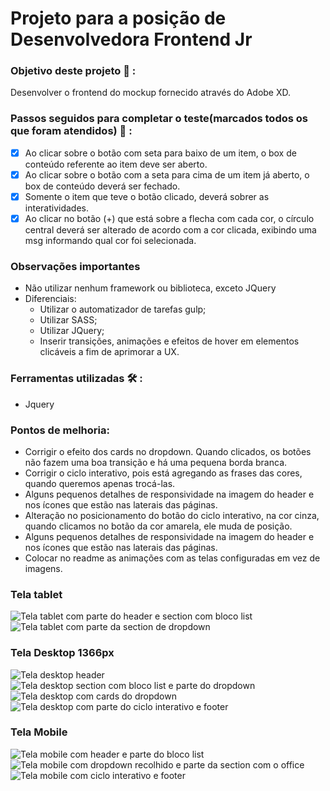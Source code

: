 # Projeto para a posição de Desenvolvedora Frontend Jr

### Objetivo deste projeto :dart: :
Desenvolver o frontend do mockup fornecido através do Adobe XD.

### Passos seguidos para completar o teste(marcados todos os que foram atendidos) :footprints: :
- [x] Ao clicar sobre o botão com seta para baixo de um item, o box de conteúdo referente ao item deve ser aberto.
- [x] Ao clicar sobre o botão com a seta para cima de um item já aberto, o box de conteúdo deverá ser fechado.
- [x] Somente o item que teve o botão clicado, deverá sobrer as interatividades.
- [x] Ao clicar no botão (+) que está sobre a flecha com cada cor, o círculo central deverá ser alterado de acordo com a cor clicada, exibindo uma msg informando qual cor foi selecionada.

### Observações importantes
* Não utilizar nenhum framework ou biblioteca, exceto JQuery
* Diferenciais:
  - Utilizar o automatizador de tarefas gulp;
  - Utilizar SASS;
  - Utilizar JQuery;
  - Inserir transições, animações e efeitos de hover em elementos clicáveis a fim de aprimorar a UX.

### Ferramentas utilizadas :hammer_and_wrench: :  

- Jquery

### Pontos de melhoria:
* Corrigir o efeito dos cards no dropdown. Quando clicados, os botões não fazem uma boa transição e há uma pequena borda branca.
* Corrigir o ciclo interativo, pois está agregando as frases das cores, quando queremos apenas trocá-las.
* Alguns pequenos detalhes de responsividade na imagem do header e nos ícones que estão nas laterais das páginas.
* Alteração no posicionamento do botão do ciclo interativo, na cor cinza, quando clicamos no botão da cor amarela, ele muda de posição.
* Alguns pequenos detalhes de responsividade na imagem do header e nos ícones que estão nas laterais das páginas.
* Colocar no readme as animações com as telas configuradas em vez de imagens.

### Tela tablet
![Tela tablet com parte do header e section com bloco list](/assets/telas/Tela%20tablet-1.png)
![Tela tablet com parte da section de dropdown](/assets/telas/tela%20tablet%202.png)

### Tela Desktop 1366px
![Tela desktop header](/assets/telas/tela%201366.png)
![Tela desktop section com bloco list e parte do dropdown](/assets/telas/tela%201366%201.png)
![Tela desktop com cards do dropdown](/assets/telas/tela%201366%202.png)
![Tela desktop com parte do ciclo interativo e footer](/assets/telas/ciclo%20interativo%20e%20footer%201366.png)

### Tela Mobile
![Tela mobile com header e parte do bloco list](/assets/telas/tela%20mobile.png)
![Tela mobile com dropdown recolhido e parte da section com o office](/assets/telas/tela%20mobile%201.png)
![Tela mobile com ciclo interativo e footer](/assets/telas/mobile%204.png)


